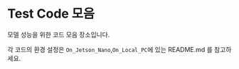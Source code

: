 # Test Code 모음

모델 성능을 위한 코드 모음 장소입니다.

각 코드의 환경 설정은 ```On_Jetson_Nano```,```On_Local_PC```에 있는 README.md 를 참고하세요.
